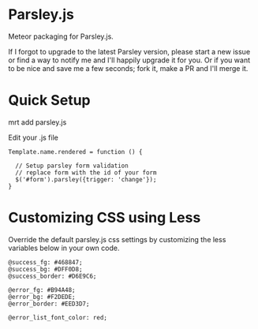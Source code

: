 Parsley.js
==========

Meteor packaging for Parsley.js.

If I forgot to upgrade to the latest Parsley version, please start a new issue
or find a way to notify me and I'll happily upgrade it for you. Or if you want
to be nice and save me a few seconds; fork it, make a PR and I'll merge it.

Quick Setup 
===========
mrt add parsley.js

Edit your .js file

```
Template.name.rendered = function () {

  // Setup parsley form validation
  // replace form with the id of your form
  $('#form').parsley({trigger: 'change'});
}
```


Customizing CSS using Less
==========================

Override the default parsley.js css settings by customizing the less variables below in your own code.

```
@success_fg: #468847;
@success_bg: #DFF0D8;
@success_border: #D6E9C6;

@error_fg: #B94A48;
@error_bg: #F2DEDE;
@error_border: #EED3D7;

@error_list_font_color: red;
```
